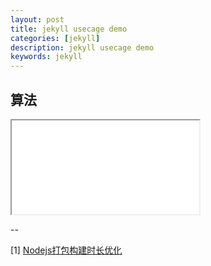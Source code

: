```yaml
---
layout: post
title: jekyll usecage demo
categories: [jekyll]
description: jekyll usecage demo
keywords: jekyll
---
```


## 算法

<iframe name="codemirror" font-size="14" src="{{ site.url }}/packages/apps/codemirror/lib/index.html">
</iframe>

--

[1] [Nodejs打包构建时长优化](https://www.cnblogs.com/Dev0ps/p/15509671.html)